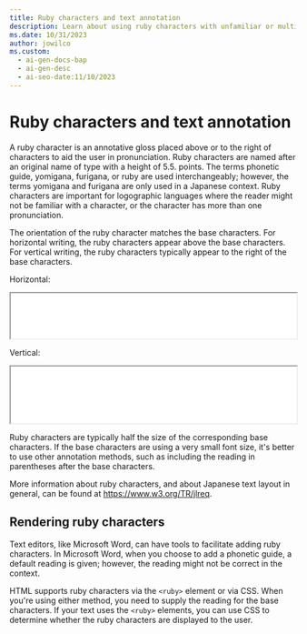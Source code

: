 ```yaml
---
title: Ruby characters and text annotation
description: Learn about using ruby characters with unfamiliar or multi-pronunciation characters.
ms.date: 10/31/2023
author: jowilco
ms.custom:
  - ai-gen-docs-bap
  - ai-gen-desc
  - ai-seo-date:11/10/2023
---
```


# Ruby characters and text annotation

A ruby character is an annotative gloss placed above or to the right of characters to aid the user in pronunciation. Ruby characters are named after an original name of type with a height of 5.5. points. The terms phonetic guide, yomigana, furigana, or ruby are used interchangeably; however, the terms yomigana and furigana are only used in a Japanese context. Ruby characters are important for logographic languages where the reader might not be familiar with a character, or the character has more than one pronunciation.

The orientation of the ruby character matches the base characters. For horizontal writing, the ruby characters appear above the base characters. For vertical writing, the ruby characters typically appear to the right of the base characters.

Horizontal:
<iframe src="ruby_horizontal.html" width="100%" height="80px"></iframe>

Vertical:
<iframe src="ruby_vertical.html" width="100%" height="100px"></iframe>

Ruby characters are typically half the size of the corresponding base characters. If the base characters are using a very small font size, it's better to use other annotation methods, such as including the reading in parentheses after the base characters.

More information about ruby characters, and about Japanese text layout in general, can be found at https://www.w3.org/TR/jlreq.

## Rendering ruby characters

Text editors, like Microsoft Word, can have tools to facilitate adding ruby characters. In Microsoft Word, when you choose to add a phonetic guide, a default reading is given; however, the reading might not be correct in the context.

HTML supports ruby characters via the `<ruby>` element or via CSS. When you're using either method, you need to supply the reading for the base characters. If your text uses the `<ruby>` elements, you can use CSS to determine whether the ruby characters are displayed to the user.
